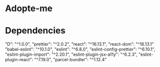 # Adopte-me


# Dependencies  
  "D": "^1.0.0",
    "prettier": "^2.0.2",
    "react": "^16.13.1",
    "react-dom": "^16.13.1"
 "babel-eslint": "^10.1.0",
    "eslint": "^6.8.0",
    "eslint-config-prettier": "^6.10.1",
    "eslint-plugin-import": "^2.20.1",
    "eslint-plugin-jsx-a11y": "^6.2.3",
    "eslint-plugin-react": "^7.19.0",
    "parcel-bundler": "^1.12.4"
    
    
